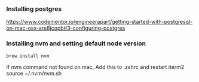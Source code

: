 
### Installing postgres
https://www.codementor.io/engineerapart/getting-started-with-postgresql-on-mac-osx-are8jcopb#3-configuring-postgres

### Installing nvm and setting default node version

`brew install nvm`

If nvm command not found on mac, Add this to .zshrc and restart iterm2
source ~/.nvm/nvm.sh
